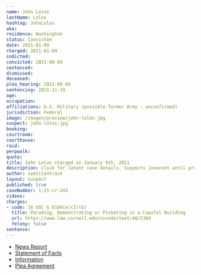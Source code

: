 ```yaml
---
name: John Lolos
lastName: Lolos
hashtag: JohnLolos
aka:
residence: Washington
status: Convicted
date: 2021-01-09
charged: 2021-01-09
indicted:
convicted: 2021-08-04
sentenced:
dismissed:
deceased:
plea_hearing: 2021-08-04
sentencing: 2021-11-19
age:
occupation:
affiliations: U.S. Military (possible former Army - unconfirmed)
jurisdiction: Federal
image: /images/preview/john-lolos.jpg
suspect: john-lolos.jpg
booking:
courtroom:
courthouse:
raid:
perpwalk:
quote:
title: John Lolos charged on January 9th, 2021
description: Click for latest case details. Suspects innocent until proven guilty.
author: seditiontrack
layout: suspect
published: true
caseNumber: 1:21-cr-243
videos:
charges:
- code: 18 USC § 5104(e)(2)(G)
  title: Parading, Demonstrating or Picketing in a Capitol Building
  url: https://www.law.cornell.edu/uscode/text/40/5104
  felony: false
sentence:
---
```

- [News Report](https://nypost.com/2021/01/26/accused-capitol-rioter-idd-after-getting-kicked-off-plane/)
- [Statement of Facts](https://www.justice.gov/usao-dc/case-multi-defendant/file/1421931/download)
- [Information](https://www.justice.gov/usao-dc/case-multi-defendant/file/1380261/download)
- [Plea Agreement](https://www.justice.gov/usao-dc/case-multi-defendant/file/1421926/download)
